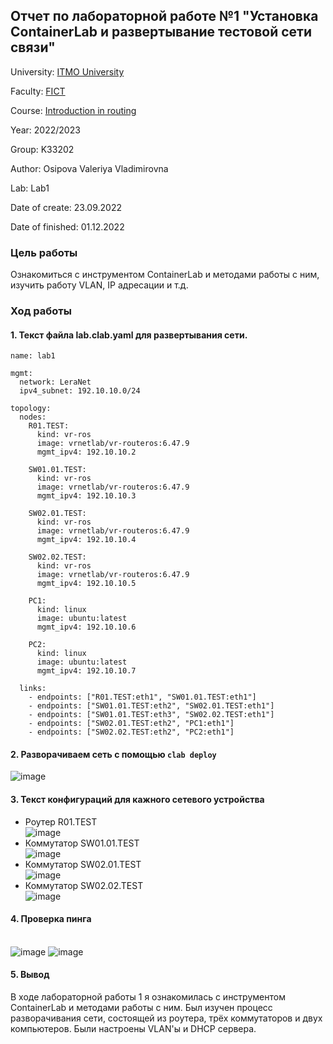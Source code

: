## Отчет по лабораторной работе №1 "Установка ContainerLab и развертывание тестовой сети связи"

University: [ITMO University](https://itmo.ru/ru/)

Faculty: [FICT](https://fict.itmo.ru)

Course: [Introduction in routing](https://github.com/itmo-ict-faculty/introduction-in-routing)

Year: 2022/2023

Group: K33202

Author: Osipova Valeriya Vladimirovna

Lab: Lab1

Date of create: 23.09.2022

Date of finished: 01.12.2022

### Цель работы

Ознакомиться с инструментом ContainerLab и методами работы с ним, изучить работу VLAN, IP адресации и т.д.

### Ход работы

#### 1. Текст файла lab.clab.yaml для развертывания сети.
```
name: lab1

mgmt:
  network: LeraNet
  ipv4_subnet: 192.10.10.0/24

topology:
  nodes:
    R01.TEST:
      kind: vr-ros
      image: vrnetlab/vr-routeros:6.47.9
      mgmt_ipv4: 192.10.10.2

    SW01.01.TEST:
      kind: vr-ros
      image: vrnetlab/vr-routeros:6.47.9
      mgmt_ipv4: 192.10.10.3

    SW02.01.TEST:
      kind: vr-ros
      image: vrnetlab/vr-routeros:6.47.9
      mgmt_ipv4: 192.10.10.4

    SW02.02.TEST:
      kind: vr-ros
      image: vrnetlab/vr-routeros:6.47.9
      mgmt_ipv4: 192.10.10.5

    PC1:
      kind: linux
      image: ubuntu:latest
      mgmt_ipv4: 192.10.10.6

    PC2:
      kind: linux
      image: ubuntu:latest
      mgmt_ipv4: 192.10.10.7

  links:
    - endpoints: ["R01.TEST:eth1", "SW01.01.TEST:eth1"]
    - endpoints: ["SW01.01.TEST:eth2", "SW02.01.TEST:eth1"]
    - endpoints: ["SW01.01.TEST:eth3", "SW02.02.TEST:eth1"]
    - endpoints: ["SW02.01.TEST:eth2", "PC1:eth1"]
    - endpoints: ["SW02.02.TEST:eth2", "PC2:eth1"]

```

#### 2. Разворачиваем сеть с помощью ```clab deploy``` 
![image](https://user-images.githubusercontent.com/64967406/205115297-31237790-bc71-46bd-aafe-7e580acee082.png)

#### 3. Текст конфигураций для кажного сетевого устройства 
- Роутер R01.TEST \
![image](https://user-images.githubusercontent.com/64967406/205116286-23fa603f-361b-4567-a902-7269f43d1944.png)
- Коммутатор SW01.01.TEST \
![image](https://user-images.githubusercontent.com/64967406/205116556-e5019ec7-f2f3-4029-bb5e-cb5bc7f63514.png)
- Коммутатор SW02.01.TEST \
![image](https://user-images.githubusercontent.com/64967406/205116740-fa80fbfd-76a8-4dca-ba66-e5e81417475f.png)
- Коммутатор SW02.02.TEST \
![image](https://user-images.githubusercontent.com/64967406/205116830-6316114c-c3ba-46b8-8a9f-b288d0340e35.png)

#### 4. Проверка пинга
\
![image](https://user-images.githubusercontent.com/64967406/205117615-62dea737-8169-481b-9a5d-6bc79ba45708.png)
![image](https://user-images.githubusercontent.com/64967406/205117662-f2e14983-eada-40d3-a91e-d47b967cdc08.png)

#### 5. Вывод
В ходе лабораторной работы 1 я ознакомилась с инструментом ContainerLab и методами работы с ним. Был изучен процесс разворачивания сети, состоящей из роутера, трёх коммутаторов и двух компьютеров. Были настроены VLAN'ы и DHCP сервера.
